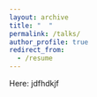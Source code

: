 ```yaml
---
layout: archive
title: "  "
permalink: /talks/
author_profile: true
redirect_from:
  - /resume
---
```


Here:
jdfhdkjf
